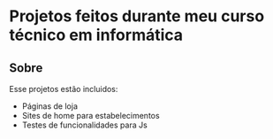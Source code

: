 # Projetos feitos durante meu curso técnico em informática
## Sobre
Esse projetos estão incluidos:
- Páginas de loja
- Sites de home para estabelecimentos
- Testes de funcionalidades para Js
